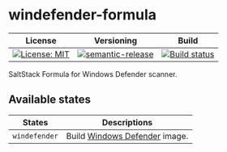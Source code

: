 # windefender-formula

| License | Versioning | Build |
| ------- | ---------- | ----- |
| [![License: MIT](https://img.shields.io/badge/License-MIT-yellow.svg)](https://opensource.org/licenses/MIT) | [![semantic-release](https://img.shields.io/badge/%20%20%F0%9F%93%A6%F0%9F%9A%80-semantic--release-e10079.svg)](https://github.com/semantic-release/semantic-release) | [![Build status](https://ci.appveyor.com/api/projects/status/55q40h5ckm2aigd5/branch/master?svg=true)](https://ci.appveyor.com/project/nikAizuddin/windefender-formula/branch/master) |

SaltStack Formula for Windows Defender scanner.

## Available states

| States | Descriptions |
| ------ | ------------ |
| `windefender` | Build [Windows Defender](https://github.com/malice-plugins/windows-defender) image. |
